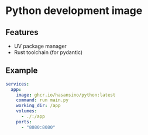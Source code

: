 # Python development image

## Features

* UV package manager
* Rust toolchain (for pydantic)

## Example

```yaml
services:
  app:
    image: ghcr.io/hasansino/python:latest
    command: run main.py
    working_dir: /app
    volumes:
      - ./:/app
    ports:
      - "8080:8080"
```